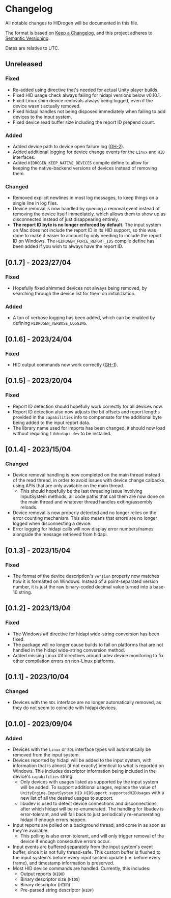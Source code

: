 # Changelog

All notable changes to HIDrogen will be documented in this file.

The format is based on [Keep a Changelog](https://keepachangelog.com/en/1.0.0/), and this project adheres to [Semantic Versioning](https://semver.org/spec/v2.0.0.html).

Dates are relative to UTC.

## Unreleased

### Fixed

- Re-added using directive that's needed for actual Unity player builds.
- Fixed HID usage check always failing for hidapi versions below v0.10.1.
- Fixed Linux shim device removals always being logged, even if the device wasn't actually removed.
- Fixed hidapi handles not being disposed immediately when failing to add devices to the input system.
- Fixed device read buffer size including the report ID prepend count.

### Added

- Added device path to device open failure log ([GH-2](https://github.com/TheNathannator/HIDrogen/pull/2)).
- Added additional logging for device change events for the `Linux` and `HID` interfaces.
- Added `HIDROGEN_KEEP_NATIVE_DEVICES` compile define to allow for keeping the native-backend versions of devices instead of removing them.

### Changed

- Removed explicit newlines in most log messages, to keep things on a single line in log files.
- Device removal is now handled by queuing a removal event instead of removing the device itself immediately, which allows them to show up as disconnected instead of just disappearing entirely.
- **The report ID byte is no longer enforced by default.** The input system on Mac does not include the report ID in its HID support, so this was done to make it easier to account by only needing to include the report ID on Windows. The `HIDROGEN_FORCE_REPORT_IDS` compile define has been added if you wish to always have the report ID.

## [0.1.7] - 2023/27/04

### Fixed

- Hopefully fixed shimmed devices not always being removed, by searching through the device list for them on initializiation.

### Added

- A ton of verbose logging has been added, which can be enabled by defining `HIDROGEN_VERBOSE_LOGGING`.

## [0.1.6] - 2023/24/04

### Fixed

- HID output commands now work correctly ([GH-1](https://github.com/TheNathannator/HIDrogen/pull/1)).

## [0.1.5] - 2023/20/04

### Fixed

- Report ID detection should hopefully work correctly for all devices now.
- Report ID detection also now adjusts the bit offsets and report lengths provided in the `capabilities` info to compensate for the additional byte being added to the input report data.
- The library name used for imports has been changed, it should now load without requiring `libhidapi-dev` to be installed.

## [0.1.4] - 2023/15/04

### Changed

- Device removal handling is now completed on the main thread instead of the read thread, in order to avoid issues with device change calbacks using APIs that are only available on the main thread.
  - This should hopefully be the last threading issue involving InputSystem methods, all code paths that call them are now done on the main thread and whatever thread handles exiting/assembly reloads.
- Device removal is now properly detected and no longer relies on the error counting mechanism. This also means that errors are no longer logged when disconnecting a device.
- Error logging for hidapi calls will now display error numbers/names alongside the message retrieved from hidapi.

## [0.1.3] - 2023/15/04

### Fixed

- The format of the device description's `version` property now matches how it is formatted on Windows. Instead of a point-separated version number, it is just the raw binary-coded decimal value turned into a base-10 string.

## [0.1.2] - 2023/13/04

### Fixed

- The Windows #if directive for hidapi wide-string conversion has been fixed.
- The package will no longer cause builds to fail on platforms that are not handled in the hidapi wide-string conversion method.
- Added missing Linux #if directives around udev device monitoring to fix other compilation errors on non-Linux platforms.

## [0.1.1] - 2023/10/04

### Changed

- Devices with the `SDL` interface are no longer automatically removed, as they do not seem to coincide with hidapi devices.

## [0.1.0] - 2023/09/04

### Added

- Devices with the `Linux` or `SDL` interface types will automatically be removed from the input system.
- Devices reported by hidapi will be added to the input system, with information that is almost (if not exactly) identical to what is reported on Windows. This includes descriptor information being included in the device's `capabilities` string.
  - Only devices with usages listed as supported by the input system will be added. To support additional usages, replace the value of `UnityEngine.InputSystem.HID.HIDSupport.supportedHIDUsages` with a new list of all the desired usages to support.
  - libudev is used to detect device connections and disconnections, after which hidapi will be re-enumerated. The handling for libudev is error-tolerant, and will fall back to just periodically re-enumerating hidapi if enough errors happen.
- Input reports are polled on a background thread, and come in as soon as they're available.
  - This polling is also error-tolerant, and will only trigger removal of the device if enough consecutive errors occur.
- Input events are buffered separately from the input system's event buffer, since it is not fully thread-safe. This custom buffer is flushed to the input system's before every input system update (i.e. before every frame), and timestamp information is preserved.
- Most HID device commands are handled. Currently, this includes:
  - Output reports (`HIDO`)
  - Binary descriptor size (`HIDS`)
  - Binary descriptor (`HIDD`)
  - Pre-parsed string descriptor (`HIDP`)
